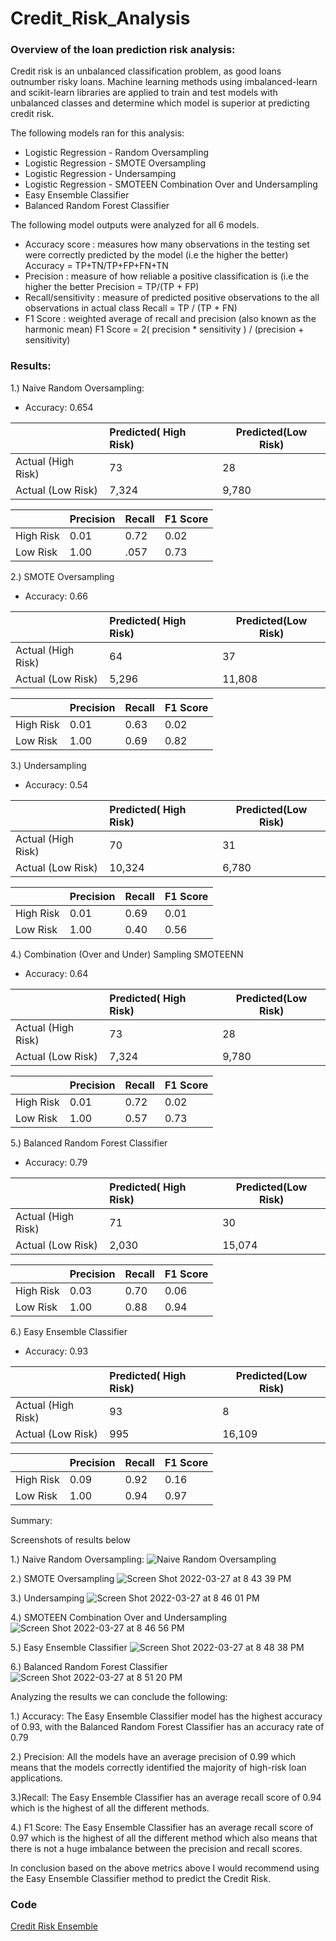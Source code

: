 # Credit_Risk_Analysis
### Overview of the loan prediction risk analysis:

Credit risk is an unbalanced classification problem, as good loans outnumber risky loans. Machine learning methods using imbalanced-learn and scikit-learn libraries are applied to train and test models with unbalanced classes and determine which model is superior at predicting credit risk. 

The following models ran for this analysis: 

- Logistic Regression - Random Oversampling
- Logistic Regression - SMOTE Oversampling
- Logistic Regression - Undersamping
- Logistic Regression - SMOTEEN Combination Over and Undersampling
- Easy Ensemble Classifier
- Balanced Random Forest Classifier


The following model outputs were analyzed for all 6 models.

- Accuracy score : measures how many observations in the testing set were correctly predicted by the model (i.e the higher the better)
  Accuracy = TP+TN/TP+FP+FN+TN
- Precision : measure of how reliable a positive classification is (i.e the higher the better
  Precision = TP/(TP + FP)
- Recall/sensitivity : measure of predicted positive observations to the all observations in actual class
  Recall = TP / (TP + FN)
- F1 Score : weighted average of recall and precision (also known as the harmonic mean)
  F1 Score = 2( precision * sensitivity ) / (precision + sensitivity)

### Results:

1.) Naive Random Oversampling:

- Accuracy: 0.654

|  |Predicted( High Risk)| Predicted(Low Risk)|
| :---         |      :---      |       ---  |
| Actual (High Risk)|73   | 28  |
| Actual (Low Risk)| 7,324 | 9,780


|             | Precision | Recall | F1 Score|
| :---        |     :--- |    :---   |:---    |
| High Risk   | 0.01    | 0.72  |0.02
| Low Risk    | 1.00     | .057    | 0.73

2.) SMOTE Oversampling

- Accuracy: 0.66
 
|  |Predicted( High Risk)| Predicted(Low Risk)|
| :---         |      :---      |       ---  |
| Actual (High Risk)|64   | 37  |
| Actual (Low Risk)| 5,296  | 11,808


|             | Precision | Recall | F1 Score|
| :---        |     :--- |    :---   |:---    |
| High Risk   |   0.01  | 0.63   | 0.02 |
| Low Risk    |    1.00  | 0.69    | 0.82|


3.) Undersampling

- Accuracy: 0.54

|  |Predicted( High Risk)| Predicted(Low Risk)|
| :---         |      :---      |       ---  |
| Actual (High Risk)|70   | 31  |
| Actual (Low Risk)| 10,324  | 6,780|

|             | Precision | Recall | F1 Score|
| :---        |     :--- |    :---   |:---    |
| High Risk   | 0.01    | 0.69  | 0.01 |
| Low Risk    |  1.00   |  0.40   | 0.56|1

4.) Combination (Over and Under) Sampling SMOTEENN

- Accuracy: 0.64

|  |Predicted( High Risk)| Predicted(Low Risk)|
| :---         |      :---      |       ---  |
| Actual (High Risk)|73 | 28 |
| Actual (Low Risk)| 7,324 | 9,780 |


|             | Precision | Recall | F1 Score|
| :---        |     :--- |    :---   |:---    |
| High Risk   |   0.01  | 0.72  | 0.02|
| Low Risk    |    1.00  | 0.57 |0.73|

5.) Balanced Random Forest Classifier
- Accuracy: 0.79

|  |Predicted( High Risk)| Predicted(Low Risk)|
| :---         |      :---      |       ---  |
| Actual (High Risk)|71   | 30  |
| Actual (Low Risk)| 2,030  | 15,074

|             | Precision | Recall | F1 Score|
| :---        |     :--- |    :---   |:---    |
| High Risk   |  0.03   | 0.70   | 0.06|
| Low Risk    |   1.00   | 0.88    | 0.94|

6.) Easy Ensemble Classifier
- Accuracy: 0.93

|  |Predicted( High Risk)| Predicted(Low Risk)|
| :---         |      :---      |       ---  |
| Actual (High Risk)|93 | 8 |
| Actual (Low Risk)| 995 | 16,109 |

|             | Precision | Recall | F1 Score|
| :---        |     :--- |    :---   |:---    |
| High Risk   |   0.09  | 0.92  | 0.16|
| Low Risk    |    1.00  | 0.94 |0.97|


Summary:

Screenshots of results below


1.) Naive Random Oversampling:
![Naive Random Oversampling](https://user-images.githubusercontent.com/93900628/160312317-b8863a91-b298-42df-bd84-f94d13700653.png)

2.) SMOTE Oversampling
![Screen Shot 2022-03-27 at 8 43 39 PM](https://user-images.githubusercontent.com/93900628/160312628-13a2de46-592f-4d51-87e0-fc14cc3f0557.png)

3.) Undersamping
![Screen Shot 2022-03-27 at 8 46 01 PM](https://user-images.githubusercontent.com/93900628/160312839-38b58e6b-55ea-4e88-b687-9f0889058214.png)

4.) SMOTEEN Combination Over and Undersampling
![Screen Shot 2022-03-27 at 8 46 56 PM](https://user-images.githubusercontent.com/93900628/160312900-21986cb1-e4ca-4ee2-a690-c545e985e8cb.png)

5.) Easy Ensemble Classifier
![Screen Shot 2022-03-27 at 8 48 38 PM](https://user-images.githubusercontent.com/93900628/160313010-1819f1f6-408c-459f-ba39-8b03b531309b.png)

6.) Balanced Random Forest Classifier
![Screen Shot 2022-03-27 at 8 51 20 PM](https://user-images.githubusercontent.com/93900628/160313289-157be44c-d4f0-4104-b0fa-3519922f4483.png)


Analyzing the results we can conclude the following:

1.) Accuracy: The Easy Ensemble Classifier model has the highest accuracy of 0.93, with the Balanced Random Forest Classifier has an accuracy rate of 0.79

2.) Precision: All the models have an average precision of 0.99 which means that the models correctly identified the majority of high-risk loan applications.

3.)Recall: The Easy Ensemble Classifier has an average recall score of 0.94 which is the highest of all the different methods.

4.) F1 Score: The Easy Ensemble Classifier has an average recall score of 0.97 which is the highest of all the different method which also means that there is not a huge imbalance between the precision and recall scores.

In conclusion based on the above metrics above I would recommend using the Easy Ensemble Classifier method to predict the Credit Risk.


### Code

[Credit Risk Ensemble](https://github.com/java2509/Credit_Risk_Analysis/blob/main/credit_risk_ensemble.ipynb)
[]()

